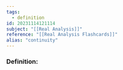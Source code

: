 ```yaml
---
tags:
  - definition
id: 20231114121114
subject: "[[Real Analysis]]"
reference: "[[Real Analysis Flashcards]]"
alias: "continuity"
---
```

### Definition:
